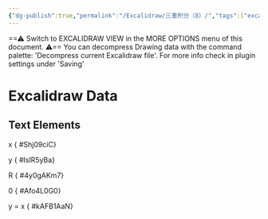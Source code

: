 ```yaml
---
{"dg-publish":true,"permalink":"/Excalidraw/三重积分（8）/","tags":["excalidraw"]}
---
```


==⚠  Switch to EXCALIDRAW VIEW in the MORE OPTIONS menu of this document. ⚠== You can decompress Drawing data with the command palette: 'Decompress current Excalidraw file'. For more info check in plugin settings under 'Saving'


# Excalidraw Data
## Text Elements
x
{ #Shj09ciC}


y
{ #IslR5yBa}


R
{ #4y0gAKm7}


0
{ #Afo4L0G0}


y = x
{ #kAFB1AaN}


